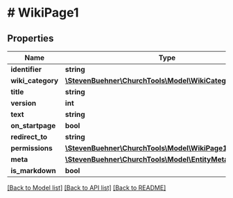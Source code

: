 # # WikiPage1

## Properties

Name | Type | Description | Notes
------------ | ------------- | ------------- | -------------
**identifier** | **string** |  |
**wiki_category** | [**\StevenBuehner\ChurchTools\Model\WikiCategory1**](WikiCategory1.md) |  | [optional]
**title** | **string** |  | [optional]
**version** | **int** |  | [optional]
**text** | **string** |  | [optional]
**on_startpage** | **bool** |  | [optional]
**redirect_to** | **string** |  | [optional]
**permissions** | [**\StevenBuehner\ChurchTools\Model\WikiPage1Permissions**](WikiPage1Permissions.md) |  | [optional]
**meta** | [**\StevenBuehner\ChurchTools\Model\EntityMetaData**](EntityMetaData.md) |  | [optional]
**is_markdown** | **bool** |  | [optional]

[[Back to Model list]](../../README.md#models) [[Back to API list]](../../README.md#endpoints) [[Back to README]](../../README.md)
